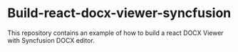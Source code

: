 # Build-react-docx-viewer-syncfusion
This repository contains an example of how to build a react DOCX Viewer with Syncfusion DOCX editor.
